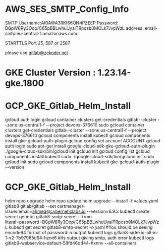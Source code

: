 # AWS_SES_SMTP_Config_Info

SMTP 
Username:AKIAWA3RKI66ON4PZEEP
Password: BGpW8Ry3Oop/C65pBBLwhuUyalTRpcsb0MOLk7JvpWzL
address: email-smtp.eu-central-1.amazonaws.com

STARTTLS Port
25, 587 or 2587

please use gitlab@zekoder.net


# GKE Cluster Version : 1.23.14-gke.1800 

# GCP_GKE_Gitlab_Helm_Install

gcloud auth login
gcloud container clusters get-credentials gitlab--cluster --zone us-central1-f --project devops-376610
sudo gcloud container clusters get-credentials gitlab--cluster --zone us-central1-f --project devops-376610
gcloud components install kubectl
gcloud components install gke-gcloud-auth-plugin
gcloud config set account ACCOUNT
gcloud auth login
sudo apt-get install google-cloud-sdk-gke-gcloud-auth-plugin
./google-cloud-sdk/bin/gcloud init
gcloud init
gcloud config list
gcloud components install kubectl
sudo ./google-cloud-sdk/bin/gcloud init
sudo gcloud init
sudo gcloud components install kubectl
gke-gcloud-auth-plugin --version


# GCP_GKE_Gitlab_Helm_Install


helm repo upgrade
helm repo update
helm upgrade --install -f values.yaml gitlab8 gitlab/gitlab --set certmanager-issuer.email=ahmed@cyberneticlabs.io --version=6.9.3
kubectl create secret generic gitlab8-smtp-secret --from-literal=password=BGpW8Ry3Oop/C65pBBLwhuUyalTRpcsb0MOLk7JvpWzL
kubectl get secret gitlab8-smtp-secret -o yaml  #You should be seeing encode64 format of password in output
kubectl logs gitlab8-sidekiq-all-in-1-v2-7b97965c64-hznn6   #Its output giving smtp, auth error
kubectl logs gitlab8-webservice-default-58fd46dd44-hxnnv --all-containers

